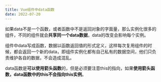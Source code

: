 ```yaml
---
title: Vue组件中data函数
date: 2022-07-20
---
```


如果data不是一个函数，或者函数中不是返回对象的字面量，那么实例化很多的组件，不同的组件就会**共享同一个data数据**，data的改变会影响每个实例。

组件中data写成函数，数据以函数返回值的形式定义，这样每次复用组件的时候，都会返回一个新的data，即组件实例化都有自己私有的数据空间，他们只负责维护各自的数据，不会造成混乱。

data函数是**可以使用箭头函数**的，但是必须要注意this的指向，如果**使用箭头函数，data函数中的this不会指向this实例**。